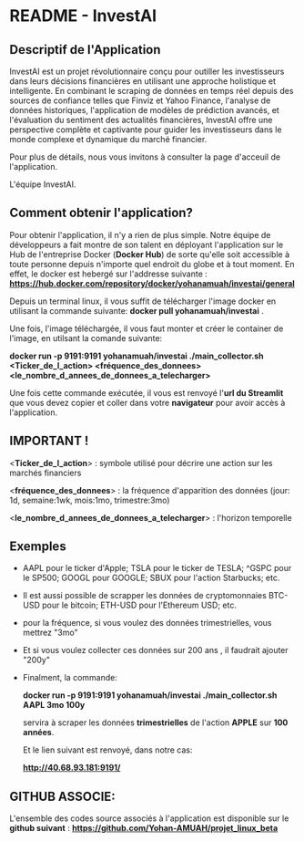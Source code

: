 # README - InvestAI

## Descriptif de l'Application

InvestAI est un projet révolutionnaire conçu pour outiller les investisseurs dans leurs décisions financières en utilisant une approche holistique et intelligente. En combinant le scraping de données en temps réel depuis des sources de confiance telles que Finviz et Yahoo Finance, l'analyse de données historiques, l'application de modèles de prédiction avancés, et l'évaluation du sentiment des actualités financières, InvestAI offre une perspective complète et captivante pour guider les investisseurs dans le monde complexe et dynamique du marché financier.

Pour plus de détails, nous vous invitons à consulter la page d'acceuil de l'application.

L'équipe InvestAI.

## Comment obtenir l'application?

Pour obtenir l'application, il n'y a rien de plus simple.
Notre équipe de développeurs a fait montre de son talent en déployant l'application sur le Hub de l'entreprise Docker (**Docker Hub**) de sorte qu'elle soit accessible à toute personne depuis n'importe quel endroit du globe et à tout moment.
En effet, le docker est hebergé sur l'addresse suivante : **https://hub.docker.com/repository/docker/yohanamuah/investai/general**

Depuis un terminal linux, il vous suffit de télécharger l'image docker en utilisant la commande suivante:
**docker pull yohanamuah/investai** .

Une fois, l'image téléchargée, il vous faut monter et créer le container de l'image, en utilsant la comande suivante:

**docker run -p 9191:9191 yohanamuah/investai ./main_collector.sh <Ticker_de_l_action> <fréquence_des_donnees> <le_nombre_d_annees_de_donnees_a_telecharger>**

Une fois cette commande exécutée, il vous est renvoyé l'**url du Streamlit** que vous devez copier et coller dans votre **navigateur** pour avoir accès à l'application.

## IMPORTANT !
<**Ticker_de_l_action**> : symbole utilisé pour décrire une action sur les marchés financiers

<**fréquence_des_donnees**> : la fréquence d'apparition des données (jour: 1d, semaine:1wk, mois:1mo, trimestre:3mo)

<**le_nombre_d_annees_de_donnees_a_telecharger**> : l'horizon temporelle 

## Exemples

* AAPL pour le ticker d'Apple; TSLA pour le ticker de TESLA; ^GSPC pour le SP500; GOOGL pour GOOGLE; SBUX pour l'action Starbucks; etc.

* Il est aussi possible de scrapper les données de cryptomonnaies BTC-USD pour le bitcoin; ETH-USD pour l'Ethereum USD; etc.

* pour la fréquence, si vous voulez des données trimestrielles, vous mettrez "3mo"

* Et si vous voulez collecter ces données sur 200 ans , il faudrait ajouter "200y"

* Finalment, la commande:
  
  **docker run -p 9191:9191 yohanamuah/investai ./main_collector.sh AAPL 3mo 100y**
  
  servira à scraper les données  **trimestrielles** de l'action **APPLE** sur **100 années**.

  Et le lien suivant est renvoyé, dans notre cas:

  **http://40.68.93.181:9191/**


## GITHUB ASSOCIE:

L'ensemble des codes source associés à l'application est disponible sur le **github suivant** :
**https://github.com/Yohan-AMUAH/projet_linux_beta**



